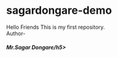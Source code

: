 # sagardongare-demo
Hello Friends This is my first repository.
<br>
Author-<h5>Mr.Sagar Dongare/h5>

